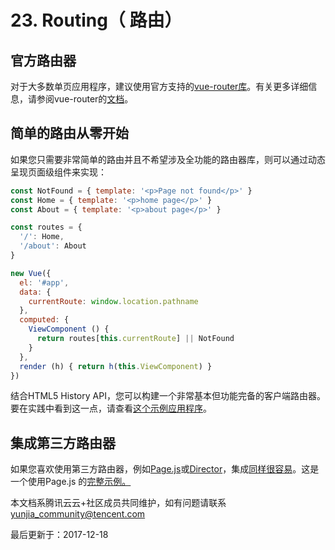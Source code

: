 # 23. Routing（ 路由）

## 官方路由器

对于大多数单页应用程序，建议使用官方支持的[vue-router库](https://github.com/vuejs/vue-router)。有关更多详细信息，请参阅vue-router的[文档](https://router.vuejs.org/)。

## 简单的路由从零开始

如果您只需要非常简单的路由并且不希望涉及全功能的路由器库，则可以通过动态呈现页面级组件来实现：

```javascript
const NotFound = { template: '<p>Page not found</p>' }
const Home = { template: '<p>home page</p>' }
const About = { template: '<p>about page</p>' }

const routes = {
  '/': Home,
  '/about': About
}

new Vue({
  el: '#app',
  data: {
    currentRoute: window.location.pathname
  },
  computed: {
    ViewComponent () {
      return routes[this.currentRoute] || NotFound
    }
  },
  render (h) { return h(this.ViewComponent) }
})
```

结合HTML5 History API，您可以构建一个非常基本但功能完备的客户端路由器。要在实践中看到这一点，请查看[这个示例应用程序](https://github.com/chrisvfritz/vue-2.0-simple-routing-example)。

## 集成第三方路由器

如果您喜欢使用第三方路由器，例如[Page.js](https://github.com/visionmedia/page.js)或[Director](https://github.com/flatiron/director)，集成[同样很容易](https://github.com/chrisvfritz/vue-2.0-simple-routing-example/compare/master...pagejs)。这是一个使用Page.js 的[完整示例。](https://github.com/chrisvfritz/vue-2.0-simple-routing-example/tree/pagejs)

本文档系腾讯云云+社区成员共同维护，如有问题请联系 yunjia_community@tencent.com

最后更新于：2017-12-18